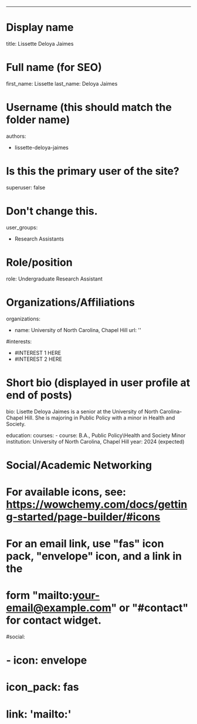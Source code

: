 ---
# Display name
title: Lissette Deloya Jaimes

# Full name (for SEO)
first_name: Lissette
last_name: Deloya Jaimes

# Username (this should match the folder name)
authors:
  - lissette-deloya-jaimes

# Is this the primary user of the site?
superuser: false

# Don't change this.
user_groups:
  - Research Assistants

# Role/position
role: Undergraduate Research Assistant

# Organizations/Affiliations
organizations:
  - name: University of North Carolina, Chapel Hill
    url: ''

#interests:
  - #INTEREST 1 HERE
  - #INTEREST 2 HERE


# Short bio (displayed in user profile at end of posts)
bio: Lisette Deloya Jaimes is a senior at the University of North Carolina-Chapel Hill. She is majoring in Public Policy with a minor in Health and Society.

education:
  courses:
    - course: B.A., Public Policy\Health and Society Minor
      institution: University of North Carolina, Chapel Hill
      year: 2024 (expected)


# Social/Academic Networking
# For available icons, see: https://wowchemy.com/docs/getting-started/page-builder/#icons
#   For an email link, use "fas" icon pack, "envelope" icon, and a link in the
#   form "mailto:your-email@example.com" or "#contact" for contact widget.
#social:
#  - icon: envelope
#    icon_pack: fas
#    link: 'mailto:'
